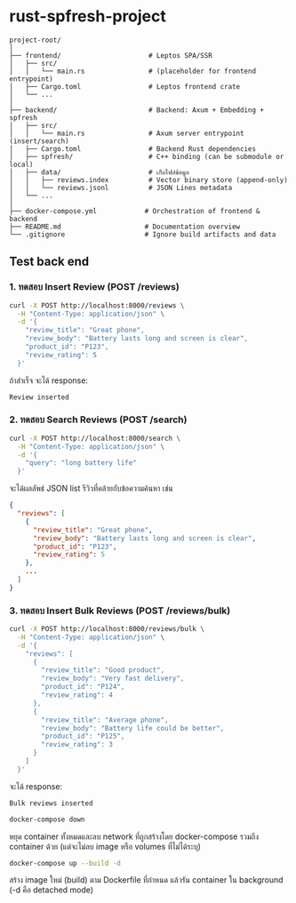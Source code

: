 # rust-spfresh-project




```
project-root/
│
├── frontend/                      # Leptos SPA/SSR
│   ├── src/
│   │   └── main.rs                # (placeholder for frontend entrypoint)
│   ├── Cargo.toml                 # Leptos frontend crate
│   └── ...
│
├── backend/                       # Backend: Axum + Embedding + spfresh
│   ├── src/
│   │   └── main.rs                # Axum server entrypoint (insert/search)
│   ├── Cargo.toml                 # Backend Rust dependencies
│   ├── spfresh/                   # C++ binding (can be submodule or local)
│   ├── data/                      # เก็บไฟล์ข้อมูล
│   │   ├── reviews.index          # Vector binary store (append-only)
│   │   └── reviews.jsonl          # JSON Lines metadata
│   └── ...
│
├── docker-compose.yml            # Orchestration of frontend & backend
├── README.md                     # Documentation overview
└── .gitignore                    # Ignore build artifacts and data
```

## Test back end 

### 1. ทดสอบ Insert Review (POST /reviews)

```bash
curl -X POST http://localhost:8000/reviews \
  -H "Content-Type: application/json" \
  -d '{
    "review_title": "Great phone",
    "review_body": "Battery lasts long and screen is clear",
    "product_id": "P123",
    "review_rating": 5
  }'
```

ถ้าสำเร็จ จะได้ response:

```bash
Review inserted
```

### 2. ทดสอบ Search Reviews (POST /search)

```bash
curl -X POST http://localhost:8000/search \
  -H "Content-Type: application/json" \
  -d '{
    "query": "long battery life"
  }'
```

จะได้ผลลัพธ์ JSON list รีวิวที่คล้ายกับข้อความค้นหา เช่น

```json
{
  "reviews": [
    {
      "review_title": "Great phone",
      "review_body": "Battery lasts long and screen is clear",
      "product_id": "P123",
      "review_rating": 5
    },
    ...
  ]
}
```

### 3. ทดสอบ Insert Bulk Reviews (POST /reviews/bulk)

```bash
curl -X POST http://localhost:8000/reviews/bulk \
  -H "Content-Type: application/json" \
  -d '{
    "reviews": [
      {
        "review_title": "Good product",
        "review_body": "Very fast delivery",
        "product_id": "P124",
        "review_rating": 4
      },
      {
        "review_title": "Average phone",
        "review_body": "Battery life could be better",
        "product_id": "P125",
        "review_rating": 3
      }
    ]
  }'
  ```

  จะได้ response:

  ```bash
Bulk reviews inserted
  ```



```bash
docker-compose down
```
หยุด container ทั้งหมดและลบ network ที่ถูกสร้างโดย docker-compose รวมถึง container ด้วย (แต่จะไม่ลบ image หรือ volumes ที่ไม่ได้ระบุ)

```bash
docker-compose up --build -d
```
สร้าง image ใหม่ (build) ตาม Dockerfile ที่กำหนด แล้วรัน container ใน background (-d คือ detached mode)